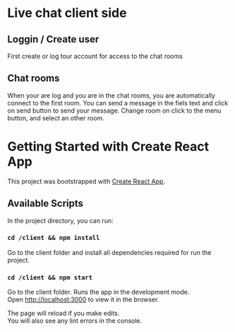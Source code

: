 # Live chat client side 

## Loggin / Create user

First create or log tour account for access to the chat rooms

## Chat rooms

When your are log and you are in the chat rooms, you are automatically connect to the first room. 
You can send a message in the fiels text and click on send button to send your message.
Change room on click to the menu button, and select an other room.

# Getting Started with Create React App

This project was bootstrapped with [Create React App](https://github.com/facebook/create-react-app).

## Available Scripts

In the project directory, you can run:

### `cd /client && npm install`

Go to the client folder and install all dependencies required for run the project.

### `cd /client && npm start`

Go to the client folder.
Runs the app in the development mode.\
Open [http://localhost:3000](http://localhost:3000) to view it in the browser.

The page will reload if you make edits.\
You will also see any lint errors in the console.

